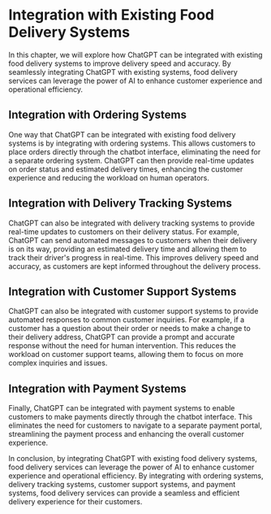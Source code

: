 Integration with Existing Food Delivery Systems
======================================================================================================

In this chapter, we will explore how ChatGPT can be integrated with existing food delivery systems to improve delivery speed and accuracy. By seamlessly integrating ChatGPT with existing systems, food delivery services can leverage the power of AI to enhance customer experience and operational efficiency.

Integration with Ordering Systems
---------------------------------

One way that ChatGPT can be integrated with existing food delivery systems is by integrating with ordering systems. This allows customers to place orders directly through the chatbot interface, eliminating the need for a separate ordering system. ChatGPT can then provide real-time updates on order status and estimated delivery times, enhancing the customer experience and reducing the workload on human operators.

Integration with Delivery Tracking Systems
------------------------------------------

ChatGPT can also be integrated with delivery tracking systems to provide real-time updates to customers on their delivery status. For example, ChatGPT can send automated messages to customers when their delivery is on its way, providing an estimated delivery time and allowing them to track their driver's progress in real-time. This improves delivery speed and accuracy, as customers are kept informed throughout the delivery process.

Integration with Customer Support Systems
-----------------------------------------

ChatGPT can also be integrated with customer support systems to provide automated responses to common customer inquiries. For example, if a customer has a question about their order or needs to make a change to their delivery address, ChatGPT can provide a prompt and accurate response without the need for human intervention. This reduces the workload on customer support teams, allowing them to focus on more complex inquiries and issues.

Integration with Payment Systems
--------------------------------

Finally, ChatGPT can be integrated with payment systems to enable customers to make payments directly through the chatbot interface. This eliminates the need for customers to navigate to a separate payment portal, streamlining the payment process and enhancing the overall customer experience.

In conclusion, by integrating ChatGPT with existing food delivery systems, food delivery services can leverage the power of AI to enhance customer experience and operational efficiency. By integrating with ordering systems, delivery tracking systems, customer support systems, and payment systems, food delivery services can provide a seamless and efficient delivery experience for their customers.
